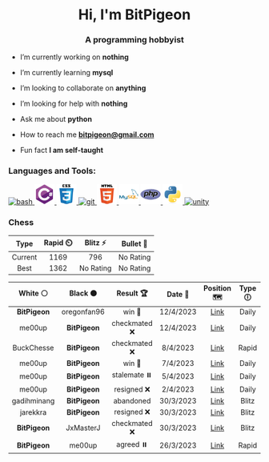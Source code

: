 <h1 align="center">Hi, I'm BitPigeon</h1>
<h3 align="center">A programming hobbyist</h3>


- I’m currently working on **nothing**

- I’m currently learning **mysql**

- I’m looking to collaborate on **anything**

- I’m looking for help with **nothing**

- Ask me about **python**

- How to reach me **bitpigeon@gmail.com**

- Fun fact **I am self-taught**

<!--<h3 align="left">Connect with me:</h3>
<p align="left">
<a href="https://dev.to/bitpigeon" target="blank"><img align="center" src="https://raw.githubusercontent.com/rahuldkjain/github-profile-readme-generator/master/src/images/icons/Social/devto.svg" alt="bitpigeon" height="30" width="40" /></a>
<a href="https://stackoverflow.com/users/bitpigeon" target="blank"><img align="center" src="https://raw.githubusercontent.com/rahuldkjain/github-profile-readme-generator/master/src/images/icons/Social/stack-overflow.svg" alt="bitpigeon" height="30" width="40" /></a>
</p> -->

<h3 align="left">Languages and Tools:</h3>
<p align="left"> <a href="https://www.gnu.org/software/bash/" target="_blank" rel="noreferrer"> <img src="https://www.vectorlogo.zone/logos/gnu_bash/gnu_bash-icon.svg" alt="bash" width="40" height="40"/> </a> <a href="https://www.w3schools.com/cs/" target="_blank" rel="noreferrer"> <img src="https://raw.githubusercontent.com/devicons/devicon/master/icons/csharp/csharp-original.svg" alt="csharp" width="40" height="40"/> </a> <a href="https://www.w3schools.com/css/" target="_blank" rel="noreferrer"> <img src="https://raw.githubusercontent.com/devicons/devicon/master/icons/css3/css3-original-wordmark.svg" alt="css3" width="40" height="40"/> </a> <a href="https://git-scm.com/" target="_blank" rel="noreferrer"> <img src="https://www.vectorlogo.zone/logos/git-scm/git-scm-icon.svg" alt="git" width="40" height="40"/> </a> <a href="https://www.w3.org/html/" target="_blank" rel="noreferrer"> <img src="https://raw.githubusercontent.com/devicons/devicon/master/icons/html5/html5-original-wordmark.svg" alt="html5" width="40" height="40"/> </a> <a href="https://www.mysql.com/" target="_blank" rel="noreferrer"> <img src="https://raw.githubusercontent.com/devicons/devicon/master/icons/mysql/mysql-original-wordmark.svg" alt="mysql" width="40" height="40"/> </a> <a href="https://www.php.net" target="_blank" rel="noreferrer"> <img src="https://raw.githubusercontent.com/devicons/devicon/master/icons/php/php-original.svg" alt="php" width="40" height="40"/> </a> <a href="https://www.python.org" target="_blank" rel="noreferrer"> <img src="https://raw.githubusercontent.com/devicons/devicon/master/icons/python/python-original.svg" alt="python" width="40" height="40"/> </a> <a href="https://unity.com/" target="_blank" rel="noreferrer"> <img src="https://www.vectorlogo.zone/logos/unity3d/unity3d-icon.svg" alt="unity" width="40" height="40"/> </a> </p>

### Chess

<!--START_SECTION:chessStats-->
<!-- Automatically generated with https://github.com/Balastrong/chess-stats-action -->

| Type | Rapid ⏲️ | Blitz ⚡ | Bullet 🔫 |
|:---:|:---:|:---:|:---:|
| Current | 1169 | 796 | No Rating |
| Best | 1362 | No Rating | No Rating |

| White ⚪ | Black ⚫ | Result 🏆 | Date 📅 | Position 🗺️ | Type 🕕 |
|:---:|:---:|:---:|:---:|:---:|:---:|
| **BitPigeon** | oregonfan96 | win 🥇 | 12/4/2023 | <a href="http://www.ee.unb.ca/cgi-bin/tervo/fen.pl?select=r1bqk1nr/pp1p1ppp/2n1p3/8/4P3/2P1bN2/P3NPPP/R2QKB1R w KQkq - 0 9">Link</a> | Daily |
| me00up | **BitPigeon** | checkmated ❌ | 12/4/2023 | <a href="http://www.ee.unb.ca/cgi-bin/tervo/fen.pl?select=8/8/8/6P1/p3N2P/P5Bk/2K1Q3/7R b - - 6 48">Link</a> | Daily |
| BuckChesse | **BitPigeon** | checkmated ❌ | 8/4/2023 | <a href="http://www.ee.unb.ca/cgi-bin/tervo/fen.pl?select=3k3R/K5R1/8/7p/4P3/5n2/PP6/2r5 b - -">Link</a> | Rapid |
| me00up | **BitPigeon** | win 🥇 | 7/4/2023 | <a href="http://www.ee.unb.ca/cgi-bin/tervo/fen.pl?select=8/6p1/7q/k4K2/7p/8/8/8 w - - 0 53">Link</a> | Daily |
| me00up | **BitPigeon** | stalemate ⏸️ | 5/4/2023 | <a href="http://www.ee.unb.ca/cgi-bin/tervo/fen.pl?select=3RQ3/2k5/6K1/1Q6/8/8/8/8 b - - 4 70">Link</a> | Daily |
| me00up | **BitPigeon** | resigned ❌ | 2/4/2023 | <a href="http://www.ee.unb.ca/cgi-bin/tervo/fen.pl?select=5Q2/8/2P1Q3/6k1/8/1P3P2/1B4K1/1N6 b - - 0 47">Link</a> | Daily |
| gadihminang | **BitPigeon** | abandoned  | 30/3/2023 | <a href="http://www.ee.unb.ca/cgi-bin/tervo/fen.pl?select=8/8/4N1RB/3B4/5P2/2PK3P/1r3k2/7R b - -">Link</a> | Blitz |
| jarekkra | **BitPigeon** | resigned ❌ | 30/3/2023 | <a href="http://www.ee.unb.ca/cgi-bin/tervo/fen.pl?select=rnbB1k2/5p2/1p5p/b3P3/4N3/1BP2N2/PP3PPP/R2R2K1 b - -">Link</a> | Blitz |
| **BitPigeon** | JxMasterJ | checkmated ❌ | 30/3/2023 | <a href="http://www.ee.unb.ca/cgi-bin/tervo/fen.pl?select=r5k1/ppp3p1/2np2p1/4p1q1/2P4r/7K/PP2Q1PP/4R3 w - -">Link</a> | Blitz |
| **BitPigeon** | me00up | agreed ⏸️ | 26/3/2023 | <a href="http://www.ee.unb.ca/cgi-bin/tervo/fen.pl?select=rnbqkbnr/pp3ppp/3p4/8/3NP3/8/PP3PPP/RNBQKB1R b KQkq -">Link</a> | Rapid |

<!--END_SECTION:chessStats-->

